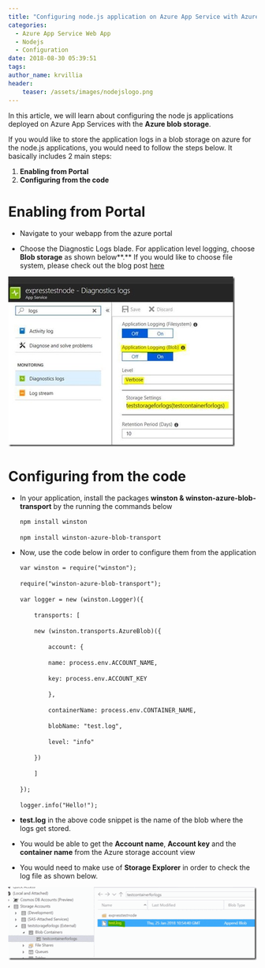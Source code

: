 ```yaml
---
title: "Configuring node.js application on Azure App Service with Azure Blob Storage"
categories:
  - Azure App Service Web App
  - Nodejs
  - Configuration
date: 2018-08-30 05:39:51
tags:
author_name: krvillia
header:
    teaser: /assets/images/nodejslogo.png
---
```


  

In this article, we will learn about configuring the node js applications deployed on Azure App Services with the **Azure blob storage**.

If you would like to store the application logs in a blob storage on azure for the node.js applications, you would need to follow the steps below. It basically includes 2 main steps:

1.  **Enabling from Portal**
2.  **Configuring from the code**

# Enabling from Portal

* Navigate to your webapp from the azure portal

* Choose the Diagnostic Logs blade. For application level logging, choose **Blob storage** as shown below**.** If you would like to choose file system, please check out the blog post [here](/2018/08/03/debugging-node-js-apps-on-azure-app-services/)

[![clip_image002](/media/2018/08/clip_image002_thumb8.jpg "clip_image002")](/media/2018/08/clip_image00210.jpg)

# Configuring from the code

*   In your application, install the packages **winston & winston-azure-blob-transport** by the running the commands below



        npm install winston

        npm install winston-azure-blob-transport

*   Now, use the code below in order to configure them from the application

        var winston = require("winston");

        require("winston-azure-blob-transport");

        var logger = new (winston.Logger)({

            transports: [

            new (winston.transports.AzureBlob)({

                account: {

                name: process.env.ACCOUNT_NAME,

                key: process.env.ACCOUNT_KEY

                },

                containerName: process.env.CONTAINER_NAME,

                blobName: "test.log",

                level: "info"

            })

            ]

        });

        logger.info("Hello!");

*   **test.log** in the above code snippet is the name of the blob where the logs get stored.
*   You would be able to get the **Account name**, **Account key** and the **container name** from the Azure storage account view
*   You would need to make use of **Storage Explorer** in order to check the log file as shown below.

[![clip_image004](/media/2018/08/clip_image004_thumb1.gif "clip_image004")](/media/2018/08/clip_image0041.gif)